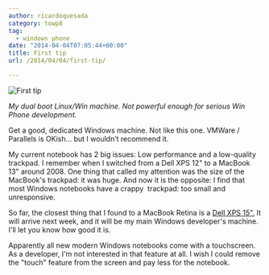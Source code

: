 ```yaml
---
author: ricardoquesada
category: towp8
tag:
  - windows phone
date: "2014-04-04T07:05:44+00:00"
title: First tip
url: /2014/04/04/first-tip/

---
```

![First tip](/wp-content/uploads/2014/04/tumblr_n3ijgp32fb1txa55no1_1280.jpg)

*My dual boot Linux/Win machine. Not powerful enough for serious Win Phone development.*

Get a good, dedicated Windows machine. Not like this one. VMWare / Parallels is OKish… but I wouldn’t recommend it.

My current notebook has 2 big issues: Low performance and a low-quality trackpad. I remember when I switched from a Dell XPS 12" to a MacBook 13" around 2008. One thing that called my attention was the size of the MacBook's trackpad: it was huge. And now it is the opposite: I find that most Windows notebooks have a crappy  trackpad: too small and unresponsive.

So far, the closest thing that I found to a MacBook Retina is a [Dell XPS 15".](http://www.microsoftstore.com/store/msusa/en_US/pdp/productID.288730000) It will arrive next week, and it will be my main Windows developer's machine. I'll let you know how good it is.

Apparently all new modern Windows notebooks come with a touchscreen. As a developer, I'm not interested in that feature at all. I wish I could remove the "touch" feature from the screen and pay less for the notebook.
